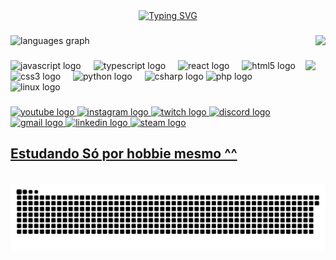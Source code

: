 <div align="center">
<a href="https://git.io/typing-svg"><img src="https://readme-typing-svg.demolab.com?font=Fira+Code&weight=300&pause=1000&color=9222F7&width=435&lines=%C2%B0+Bem+Vindo+Ao+meu+Perfil+(%E2%94%80%E2%80%BF%E2%80%BF%E2%94%80)+%C2%B0" alt="Typing SVG" /></a>


<!-- <div align="left">
<a href="https://git.io/typing-svg"><img src="https://readme-typing-svg.demolab.com?font=Fira+Code&weight=500&pause=1000&color=F7F7F7&width=435&lines=Meu+nome+%C3%A9+Anoitecer" alt="Typing SVG" /></a>
 -->
###
<img align="right" height="150" src="https://github.com/user-attachments/assets/1722e66f-2b08-4c55-8b85-abdc86ded775"  />

<div align="left">
  <img src="https://github-readme-stats.vercel.app/api/top-langs?username=anoitecer&locale=en&hide_title=false&layout=compact&card_width=320&langs_count=5&theme=dracula&hide_border=false" height="150" alt="languages graph"  />
</div>

###

<img align="right" height="150" src="https://github.com/user-attachments/assets/bac50375-4323-4f0b-9b9c-5e5a6c6f6ff0"  />

###

<div align="left">
  <img src="https://cdn.jsdelivr.net/gh/devicons/devicon/icons/javascript/javascript-original.svg" height="30" alt="javascript logo"  />
  <img width="12" />
  <img src="https://cdn.jsdelivr.net/gh/devicons/devicon/icons/typescript/typescript-original.svg" height="30" alt="typescript logo"  />
  <img width="12" />
  <img src="https://cdn.jsdelivr.net/gh/devicons/devicon/icons/react/react-original.svg" height="30" alt="react logo"  />
  <img width="12" />
  <img src="https://cdn.jsdelivr.net/gh/devicons/devicon/icons/html5/html5-original.svg" height="30" alt="html5 logo"  />
  <img width="12" />
  <img src="https://cdn.jsdelivr.net/gh/devicons/devicon/icons/css3/css3-original.svg" height="30" alt="css3 logo"  />
  <img width="12" />
  <img src="https://cdn.jsdelivr.net/gh/devicons/devicon/icons/python/python-original.svg" height="30" alt="python logo"  />
  <img width="12" />
  <img src="https://cdn.jsdelivr.net/gh/devicons/devicon/icons/csharp/csharp-original.svg" height="30" alt="csharp logo"  />
  <img src="https://cdn.jsdelivr.net/gh/devicons/devicon@latest/icons/php/php-original.svg" height="30" alt="php logo"  />
  <img width="12" />
  <img src="https://cdn.jsdelivr.net/gh/devicons/devicon@latest/icons/linux/linux-original.svg" height="30" alt="linux logo"  />
  <img width="12" />
</div>

###

<div align="left">
  <div align="left">
    <a href="https://www.youtube.com/@anoitecer9920" target="_blank">
        <img src="https://img.shields.io/static/v1?message=Youtube&logo=youtube&label=&color=FF0000&logoColor=white&labelColor=&style=for-the-badge" height="35" alt="youtube logo" />
    </a>
    <a href="https://www.instagram.com/gabrielandreoti" target="_blank">
        <img src="https://img.shields.io/static/v1?message=Instagram&logo=instagram&label=&color=E4405F&logoColor=white&labelColor=&style=for-the-badge" height="35" alt="instagram logo" />
    </a>
    <a href="https://www.twitch.tv/anoitercer" target="_blank">
        <img src="https://img.shields.io/static/v1?message=Twitch&logo=twitch&label=&color=9146FF&logoColor=white&labelColor=&style=for-the-badge" height="35" alt="twitch logo" />
    </a>
    <a href="https://discord.gg/users/600901764669243392" target="_blank">
        <img src="https://img.shields.io/static/v1?message=Discord&logo=discord&label=&color=7289DA&logoColor=white&labelColor=&style=for-the-badge" height="35" alt="discord logo" />
    </a>
    <a href="mailto:pkxz.gabriel@gmail.com">
        <img src="https://img.shields.io/static/v1?message=Gmail&logo=gmail&label=&color=D14836&logoColor=white&labelColor=&style=for-the-badge" height="35" alt="gmail logo" />
    </a>
    <a href="https://www.linkedin.com/in/gabriel-andreoti-060b83250/" target="_blank">
        <img src="https://img.shields.io/static/v1?message=LinkedIn&logo=linkedin&label=&color=0077B5&logoColor=white&labelColor=&style=for-the-badge" height="35" alt="linkedin logo" />
    </a>
    <a href="https://steamcommunity.com/profiles/76561198992786774/" target="_blank">
      <img src="https://img.shields.io/badge/Steam-000000?style=for-the-badge&logo=steam&logoColor=white" height="35" alt="steam logo">
</div>


<h2 align="left">Estudando Só por hobbie mesmo ^^</h2>


<br clear="both">

<img src="https://raw.githubusercontent.com/anoitecer/anoitecer/output/snake.svg" alt="Snake animation" />

###

